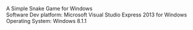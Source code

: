 A Simple Snake Game for Windows
<br>
Software Dev platform: Microsoft Visual Studio Express 2013 for Windows
<br>
Operating System: Windows 8.1.1
